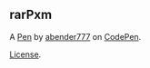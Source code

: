 rarPxm
------


A [Pen](http://codepen.io/abender777/pen/rarPxm) by [abender777](http://codepen.io/abender777) on [CodePen](http://codepen.io/).

[License](http://codepen.io/abender777/pen/rarPxm/license).